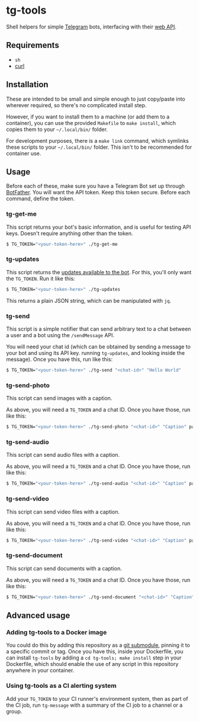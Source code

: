 # tg-tools

Shell helpers for simple [Telegram](https://telegram.org) bots, interfacing with
their [web API](https://core.telegram.org/bots).

## Requirements

* `sh`
* [curl](https://curl.se/docs/manpage.html)

## Installation

These are intended to be small and simple enough to just copy/paste into
wherever required, so there's no complicated install step.

However, if you want to install them to a machine (or add them to a container),
you can use the provided `Makefile` to `make install`, which copies them to
your `~/.local/bin/` folder.

For development purposes, there is a `make link` command, which symlinks these
scripts to your `~/.local/bin/` folder. This isn't to be recommended for
container use.

## Usage

Before each of these, make sure you have a Telegram Bot set up through
[BotFather](https://t.me/BotFather). You will want the API token. Keep this
token secure. Before each command, define the token.

### tg-get-me

This script returns your bot's basic information, and is useful for testing
API keys. Doesn't require anything other than the token.

```bash
$ TG_TOKEN="<your-token-here>" ./tg-get-me
```

### tg-updates

This script returns the [updates available to the
bot](https://core.telegram.org/bots/api#getting-updates). For this, you'll only
want the `TG_TOKEN`. Run it like this:

```bash
$ TG_TOKEN="<your-token-here>" ./tg-updates
```

This returns a plain JSON string, which can be manipulated with `jq`.

### tg-send

This script is a simple notifier that can send arbitrary text to a chat between
a user and a bot using the `/sendMessage` API.

You will need your chat id (which can be obtained by sending a message
to your bot and using its API key. running `tg-updates`, and looking inside the
message). Once you have this, run like this:

```bash
$ TG_TOKEN="<your-token-here>" ./tg-send "<chat-id>" "Hello World"
```

### tg-send-photo

This script can send images with a caption.

As above, you will need a `TG_TOKEN` and a chat ID.
Once you have those, run like this:

```bash
$ TG_TOKEN="<your-token-here>" ./tg-send-photo "<chat-id>" "Caption" path/to/image.jpeg
```

### tg-send-audio

This script can send audio files with a caption.

As above, you will need a `TG_TOKEN` and a chat ID.
Once you have those, run like this:

```bash
$ TG_TOKEN="<your-token-here>" ./tg-send-audio "<chat-id>" "Caption" path/to/audio.mp3
```

### tg-send-video

This script can send video files with a caption.

As above, you will need a `TG_TOKEN` and a chat ID.
Once you have those, run like this:

```bash
$ TG_TOKEN="<your-token-here>" ./tg-send-video "<chat-id>" "Caption" path/to/video.mp4
```

### tg-send-document

This script can send documents with a caption.

As above, you will need a `TG_TOKEN` and a chat ID.
Once you have those, run like this:

```bash
$ TG_TOKEN="<your-token-here>" ./tg-send-document "<chat-id>" "Caption" path/to/document.pdf
```

## Advanced usage

### Adding tg-tools to a Docker image

You could do this by adding this repository as a [git
submodule](https://git-scm.com/book/en/v2/Git-Tools-Submodules), pinning it to a
specific commit or tag. Once you have this, inside your Dockerfile, you can
install `tg-tools` by adding a `cd tg-tools; make install` step in your
Dockerfile, which should enable the use of any script in this repository
anywhere in your container.

### Using tg-tools as a CI alerting system

Add your `TG_TOKEN` to your CI runner's environment system, then as part of the
CI job, run `tg-message` with a summary of the CI job to a channel or a group.
